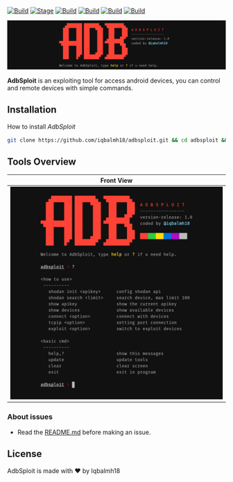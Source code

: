 
[![Build](https://img.shields.io/badge/AdbSploit-brightgreen.svg?maxAge=259200)]()
[![Stage](https://img.shields.io/badge/Version-1.0-brightgreen.svg)]()
[![Build](https://img.shields.io/badge/Support-Linux&Termux-orange.svg)]()
[![Build](https://img.shields.io/badge/Exploit-ADB-red.svg?maxAge=259200)]()
[![Build](https://img.shields.io/badge/Language-Python3-blue.svg?maxAge=259200)]()
[![Build](https://img.shields.io/badge/Contributor-iqbalmh18-red.svg?style=flat)]()

![Banner](https://raw.githubusercontent.com/iqbalmh18/adbsploit/main/.readme/20201011_222024.jpg)

**AdbSploit** is an exploiting tool for access android devices, you can control and remote devices with simple commands. 

## Installation
How to install *AdbSploit* 
```bash
git clone https://github.com/iqbalmh18/adbsploit.git && cd adbsploit && chmod +x setup && ./setup
```
## Tools Overview
| Front View |
| ------------  |
|![Index](https://raw.githubusercontent.com/iqbalmh18/adbsploit/main/.readme/20201011_222154.jpg)|

### About issues
- Read the [README.md](https://github.com/iqbalmh18/adbsploit/blob/master/README.md) before making an issue.

## License
AdbSploit is made with ❤️ by Iqbalmh18


